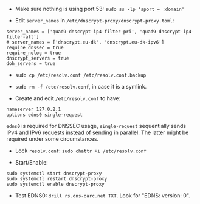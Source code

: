 + Make sure nothing is using port 53: `sudo ss -lp 'sport = :domain'`

+ Edit `server_names` in `/etc/dnscrypt-proxy/dnscrypt-proxy.toml`:
```
server_names = ['quad9-dnscrypt-ip4-filter-pri', 'quad9-dnscrypt-ip4-filter-alt']
# server_names = ['dnscrypt.eu-dk', 'dnscrypt.eu-dk-ipv6']
require_dnssec = true
require_nolog = true
dnscrypt_servers = true
doh_servers = true
```
+ `sudo cp /etc/resolv.conf /etc/resolv.conf.backup`

+ `sudo rm -f /etc/resolv.conf`, in case it is a symlink.

+ Create and edit `/etc/resolv.conf` to have:
```
nameserver 127.0.2.1
options edns0 single-request
```
`edns0` is required for DNSSEC usage, `single-request` sequentially sends IPv4 and IPv6 requests instead of sending in parallel. The latter might be required under some circumstances.

+ Lock `resolv.conf`: `sudo chattr +i /etc/resolv.conf`

+ Start/Enable:
```shell
sudo systemctl start dnscrypt-proxy
sudo systemctl restart dnscrypt-proxy
sudo systemctl enable dnscrypt-proxy
```
+ Test EDNS0: `drill rs.dns-oarc.net TXT`. Look for "EDNS: version: 0".
